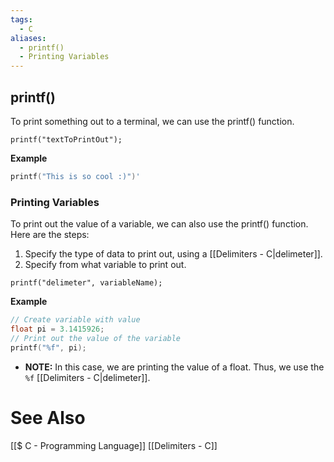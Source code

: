 ```yaml
---
tags:
  - C
aliases:
  - printf()
  - Printing Variables
---
```

## printf()
To print something out to a terminal, we can use the printf() function.
```
printf("textToPrintOut");
```
**Example**
```c
printf("This is so cool :)")'
```

### Printing Variables
To print out the value of a variable, we can also use the printf() function. Here are the steps:
1. Specify the type of data to print out, using a [[Delimiters - C|delimeter]].
2. Specify from what variable to print out.
```
printf("delimeter", variableName);
```
**Example**
```c showlinenumbers
// Create variable with value
float pi = 3.1415926;
// Print out the value of the variable
printf("%f", pi);
```
- **NOTE:** In this case, we are printing the value of a float. Thus, we use the `%f` [[Delimiters - C|delimeter]].


# See Also
[[$ C - Programming Language]]
[[Delimiters - C]]